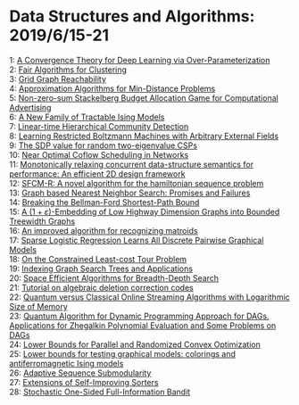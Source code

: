 # Data Structures and Algorithms: 2019/6/15-21  
1: [A Convergence Theory for Deep Learning via Over-Parameterization](https://doi.org/10.48550/arXiv.1811.03962)  
2: [Fair Algorithms for Clustering](https://doi.org/10.48550/arXiv.1901.02393)  
3: [Grid Graph Reachability](https://doi.org/10.48550/arXiv.1902.00488)  
4: [Approximation Algorithms for Min-Distance Problems](https://doi.org/10.48550/arXiv.1904.11606)  
5: [Non-zero-sum Stackelberg Budget Allocation Game for Computational  Advertising](https://doi.org/10.48550/arXiv.1906.05998)  
6: [A New Family of Tractable Ising Models](https://doi.org/10.48550/arXiv.1906.06431)  
7: [Linear-time Hierarchical Community Detection](https://doi.org/10.48550/arXiv.1906.06432)  
8: [Learning Restricted Boltzmann Machines with Arbitrary External Fields](https://doi.org/10.48550/arXiv.1906.06595)  
9: [The SDP value for random two-eigenvalue CSPs](https://doi.org/10.48550/arXiv.1906.06732)  
10: [Near Optimal Coflow Scheduling in Networks](https://doi.org/10.48550/arXiv.1906.06851)  
11: [Monotonically relaxing concurrent data-structure semantics for  performance: An efficient 2D design framework](https://doi.org/10.48550/arXiv.1906.07105)  
12: [SFCM-R: A novel algorithm for the hamiltonian sequence problem](https://doi.org/10.48550/arXiv.1902.06713)  
13: [Graph based Nearest Neighbor Search: Promises and Failures](https://doi.org/10.48550/arXiv.1904.02077)  
14: [Breaking the Bellman-Ford Shortest-Path Bound](https://doi.org/10.48550/arXiv.1905.01325)  
15: [A $(1 + {\varepsilon})$-Embedding of Low Highway Dimension Graphs into  Bounded Treewidth Graphs](https://doi.org/10.48550/arXiv.1502.04588)  
16: [An improved algorithm for recognizing matroids](https://doi.org/10.48550/arXiv.1709.10258)  
17: [Sparse Logistic Regression Learns All Discrete Pairwise Graphical Models](https://doi.org/10.48550/arXiv.1810.11905)  
18: [On the Constrained Least-cost Tour Problem](https://doi.org/10.48550/arXiv.1906.07754)  
19: [Indexing Graph Search Trees and Applications](https://doi.org/10.48550/arXiv.1906.07871)  
20: [Space Efficient Algorithms for Breadth-Depth Search](https://doi.org/10.48550/arXiv.1906.07874)  
21: [Tutorial on algebraic deletion correction codes](https://doi.org/10.48550/arXiv.1906.07887)  
22: [Quantum versus Classical Online Streaming Algorithms with Logarithmic  Size of Memory](https://doi.org/10.48550/arXiv.1710.09595)  
23: [Quantum Algorithm for Dynamic Programming Approach for DAGs.  Applications for Zhegalkin Polynomial Evaluation and Some Problems on DAGs](https://doi.org/10.48550/arXiv.1804.09950)  
24: [Lower Bounds for Parallel and Randomized Convex Optimization](https://doi.org/10.48550/arXiv.1811.01903)  
25: [Lower bounds for testing graphical models: colorings and  antiferromagnetic Ising models](https://doi.org/10.48550/arXiv.1901.07361)  
26: [Adaptive Sequence Submodularity](https://doi.org/10.48550/arXiv.1902.05981)  
27: [Extensions of Self-Improving Sorters](https://doi.org/10.48550/arXiv.1906.08448)  
28: [Stochastic One-Sided Full-Information Bandit](https://doi.org/10.48550/arXiv.1906.08656)  